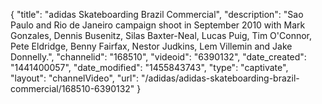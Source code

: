 {
    "title": "adidas Skateboarding Brazil Commercial",
    "description": "Sao Paulo and Rio de Janeiro campaign shoot in September 2010 with Mark Gonzales, Dennis Busenitz, Silas Baxter-Neal, Lucas Puig, Tim O'Connor, Pete Eldridge, Benny Fairfax, Nestor Judkins, Lem Villemin and Jake Donnelly.",
    "channelid": "168510",
    "videoid": "6390132",
    "date_created": "1441400057",
    "date_modified": "1455843743",
    "type": "captivate",
    "layout": "channelVideo",
    "url": "\/adidas\/adidas-skateboarding-brazil-commercial\/168510-6390132"
}